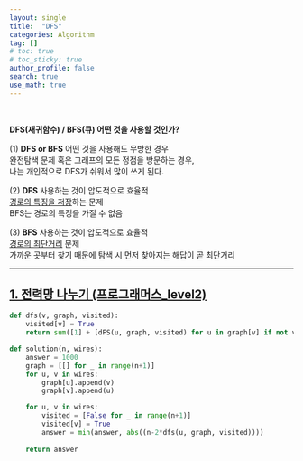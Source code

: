 ```yaml
---
layout: single  
title:  "DFS"
categories: Algorithm
tag: []
# toc: true
# toc_sticky: true
author_profile: false
search: true
use_math: true
---
```

<br/>

**DFS(재귀함수) / BFS(큐) 어떤 것을 사용할 것인가?**

(1) **DFS or BFS** 어떤 것을 사용해도 무방한 경우  
완전탐색 문제 혹은 그래프의 모든 정점을 방문하는 경우,   
나는 개인적으로 DFS가 쉬워서 많이 쓰게 된다.   

(2) **DFS** 사용하는 것이 압도적으로 효율적   
<u>경로의 특징을 저장</u>하는 문제   
BFS는 경로의 특징을 가질 수 없음

(3) **BFS** 사용하는 것이 압도적으로 효율적   
<u>경로의 최단거리</u> 문제   
가까운 곳부터 찾기 때문에 탐색 시 먼저 찾아지는 해답이 곧 최단거리

--- 

## [1. 전력망 나누기 (프로그래머스_level2)](https://school.programmers.co.kr/learn/courses/30/lessons/86971)

```python
def dfs(v, graph, visited):
    visited[v] = True
    return sum([1] + [dFS(u, graph, visited) for u in graph[v] if not visited[u]])   ## Good

def solution(n, wires):
    answer = 1000
    graph = [[] for _ in range(n+1)]
    for u, v in wires:
        graph[u].append(v)
        graph[v].append(u)

    for u, v in wires:
        visited = [False for _ in range(n+1)]
        visited[v] = True
        answer = min(answer, abs((n-2*dfs(u, graph, visited))))
        
    return answer
```
<br/>
